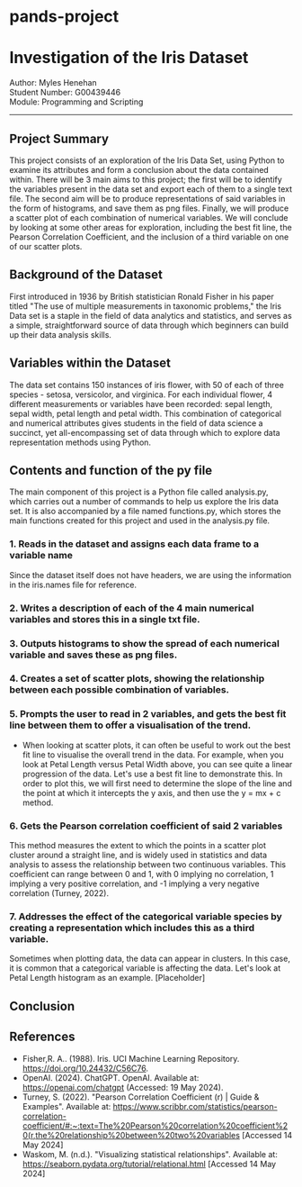 # pands-project

# Investigation of the Iris Dataset
Author: Myles Henehan<br/>Student Number: G00439446<br/>Module: Programming and Scripting
***

## Project Summary
This project consists of an exploration of the Iris Data Set, using Python to examine its attributes and form a conclusion about the data contained within. There will be 3 main aims to this project; the first will be to identify the variables present in the data set and export each of them to a single text file. The second aim will be to produce representations of said variables in the form of histograms, and save them as png files. Finally, we will produce a scatter plot of each combination of numerical variables. We will conclude by looking at some other areas for exploration, including the best fit line, the Pearson Correlation Coefficient, and the inclusion of a third variable on one of our scatter plots.

## Background of the Dataset
First introduced in 1936 by British statistician Ronald Fisher in his paper titled "The use of multiple measurements in taxonomic problems," the Iris Data set is a staple in the field of data analytics and statistics, and serves as a simple, straightforward source of data through which beginners can build up their data analysis skills.

## Variables within the Dataset
The data set contains 150 instances of iris flower, with 50 of each of three species - setosa, versicolor, and virginica. For each individual flower, 4 different measurements or variables have been recorded: sepal length, sepal width, petal length and petal width. This combination of categorical and numerical attributes gives students in the field of data science a succinct, yet all-encompassing set of data through which to explore data representation methods using Python.

## Contents and function of the py file
The main component of this project is a Python file called analysis.py, which carries out a number of commands to help us explore the Iris data set. It is also accompanied by a file named functions.py, which stores the main functions created for this project and used in the analysis.py file.

### 1. Reads in the dataset and assigns each data frame to a variable name
Since the dataset itself does not have headers, we are using the information in the iris.names file for reference.

### 2. Writes a description of each of the 4 main numerical variables and stores this in a single txt file.

### 3. Outputs histograms to show the spread of each numerical variable and saves these as png files.

### 4. Creates a set of scatter plots, showing the relationship between each possible combination of variables.

### 5. Prompts the user to read in 2 variables, and gets the best fit line between them to offer a visualisation of the trend.
 - When looking at scatter plots, it can often be useful to work out the best fit line to visualise the overall trend in the data. For example, when you look at Petal Length versus Petal Width above, you can see quite a linear progression of the data. Let's use a best fit line to demonstrate this. In order to plot this, we will first need to determine the slope of the line and the point at which it intercepts the y axis, and then use the y = mx + c method.

### 6. Gets the Pearson correlation coefficient of said 2 variables
This method measures the extent to which the points in a scatter plot cluster around a straight line, and is widely used in statistics and data analysis to assess the relationship between two continuous variables. This coefficient can range between 0 and 1, with 0 implying no correlation, 1 implying a very positive correlation, and -1 implying a very negative correlation (Turney, 2022).

### 7. Addresses the effect of the categorical variable species by creating a representation which includes this as a third variable.
Sometimes when plotting data, the data can appear in clusters. In this case, it is common that a categorical variable is affecting the data. Let's look at Petal Length histogram as an example. [Placeholder]

## Conclusion

## References
- Fisher,R. A.. (1988). Iris. UCI Machine Learning Repository. https://doi.org/10.24432/C56C76.
- OpenAI. (2024). ChatGPT. OpenAI. Available at: https://openai.com/chatgpt (Accessed: 19 May 2024).
- Turney, S. (2022). "Pearson Correlation Coefficient (r) | Guide & Examples". Available at: https://www.scribbr.com/statistics/pearson-correlation-coefficient/#:~:text=The%20Pearson%20correlation%20coefficient%20(r,the%20relationship%20between%20two%20variables [Accessed 14 May 2024]
- Waskom, M. (n.d.). "Visualizing statistical relationships". Available at: https://seaborn.pydata.org/tutorial/relational.html [Accessed 14 May 2024]
